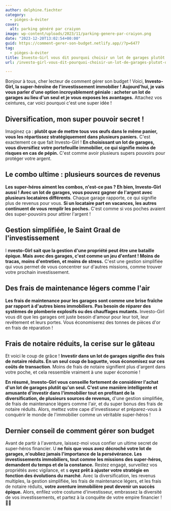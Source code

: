 ```yaml
---
author: delphine.fiechter
category:
  - pièges-à-éviter
cover:
  alt: parking généré par craiyon
image: wp-content/uploads/2023/11/parking-genere-par-craiyon.png
date: "2023-12-20T13:02:54+00:00"
guid: https://comment-gerer-son-budget.netlify.app//?p=6477
tag:
  - pièges-à-éviter
title: Investo-Girl vous dit pourquoi choisir un lot de garages plutôt qu'un seul !
url: /investo-girl-vous-dit-pourquoi-choisir-un-lot-de-garages-plutot-quun-seul/

---
```

Bonjour à tous, cher lecteur de comment gérer son budget ! Voici, **Investo-Girl, la super-héroïne de l'investissement immobilier ! Aujourd'hui, je vais vous parler d'une option incroyablement géniale : acheter un lot de garages au lieu d'un seul et je vous exposes les avantages.** Attachez vos ceintures, car voici pourquoi c'est une super idée !

## **Diversification, mon super pouvoir secret !**

Imaginez ça : **plutôt que de mettre tous vos œufs dans le même panier, vous les répartissez stratégiquement dans plusieurs paniers.** C'est exactement ce que fait Investo-Girl ! **En choisissant un lot de garages, vous diversifiez votre portefeuille immobilier, ce qui signifie moins de risques en cas de pépin.** C'est comme avoir plusieurs supers pouvoirs pour protéger votre argent.

## **Le combo ultime : plusieurs sources de revenus**

**Les super-héros aiment les combos, n'est-ce pas ? Eh bien, Investo-Girl aussi ! Avec un lot de garages, vous pouvez gagner de l'argent avec plusieurs locataires différents**. Chaque garage rapporte, ce qui signifie plus de revenus pour vous. **Si un locataire part en vacances, les autres continuent de vous remplir les poches.** C'est comme si vos poches avaient des super-pouvoirs pour attirer l'argent !

## **Gestion simplifiée, le Saint Graal de l'investissement**

I **nvesto-Girl sait que la gestion d'une propriété peut être une bataille épique. Mais avec des garages, c'est comme un jeu d'enfant ! Moins de tracas, moins d'entretien, et moins de stress.** C'est une gestion simplifiée qui vous permet de vous concentrer sur d'autres missions, comme trouver votre prochain investissement.

## **Des frais de maintenance légers comme l'air**

**Les frais de maintenance pour les garages sont comme une brise fraîche par rapport à d'autres biens immobiliers. Pas besoin de réparer des systèmes de plomberie explosifs ou des chauffages mutants.** Investo-Girl vous dit que les garages ont juste besoin d'amour pour leur toit, leur revêtement et leurs portes. Vous économiserez des tonnes de pièces d'or en frais de réparation !

## **Frais de notaire réduits, la cerise sur le gâteau**

Et voici le coup de grâce ! **Investir dans un lot de garages signifie des frais de notaire réduits. En un seul coup de baguette, vous économisez sur ces coûts de transaction**. Moins de frais de notaire signifient plus d'argent dans votre poche, et cela ressemble vraiment à une super économie !

**En résumé, Investo-Girl vous conseille fortement de considérer l'achat d'un lot de garages plutôt qu'un seul. C'est une manière intelligente et amusante d'investir dans l'immobilier tout en profitant de la diversification, de plusieurs sources de revenus,** d'une gestion simplifiée, de frais de maintenance légers comme l'air, et du super bonus des frais de notaire réduits. Alors, mettez votre cape d'investisseur et préparez-vous à conquérir le monde de l'immobilier comme un véritable super-héros !

## **Dernier conseil de comment gérer son budget**

Avant de partir à l'aventure, laissez-moi vous confier un ultime secret de super-héros financier. U **ne fois que vous avez décroché votre lot de garages, n'oubliez jamais l'importance de la persévérance. Les investissements immobiliers, tout comme les missions des super-héros, demandent du temps et de la constance.** Restez engagé, surveillez vos propriétés avec vigilance, et s **oyez prêt à ajuster votre stratégie en fonction des évolutions du marché**. Avec la diversification, les revenus multiples, la gestion simplifiée, les frais de maintenance légers, et les frais de notaire réduits, **votre aventure immobilière peut devenir un succès épique.** Alors, enfilez votre costume d'investisseur, embrassez la diversité de vos investissements, et partez à la conquête de votre empire financier ! 🚀💼
